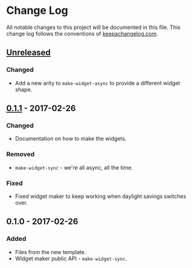 # Change Log
All notable changes to this project will be documented in this file. This change log follows the conventions of [keepachangelog.com](http://keepachangelog.com/).

## [Unreleased]
### Changed
- Add a new arity to `make-widget-async` to provide a different widget shape.

## [0.1.1] - 2017-02-26
### Changed
- Documentation on how to make the widgets.

### Removed
- `make-widget-sync` - we're all async, all the time.

### Fixed
- Fixed widget maker to keep working when daylight savings switches over.

## 0.1.0 - 2017-02-26
### Added
- Files from the new template.
- Widget maker public API - `make-widget-sync`.

[Unreleased]: https://github.com/your-name/jdbc-and-c3po/compare/0.1.1...HEAD
[0.1.1]: https://github.com/your-name/jdbc-and-c3po/compare/0.1.0...0.1.1

